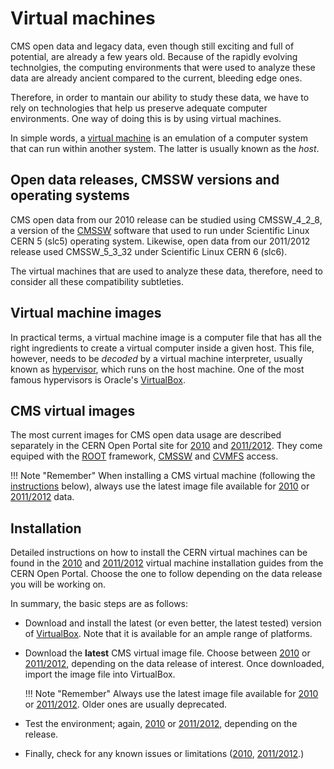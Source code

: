 # Virtual machines

CMS open data and legacy data, even though still exciting and full of potential, are already a few years old.  Because of the rapidly evolving technolgies, the computing environments that were used to analyze these data are already ancient compared to the current, bleeding edge ones.

Therefore, in order to mantain our ability to study these data, we have to rely on technologies that help us preserve adequate computer environments.  One way of doing this is by using virtual machines.

In simple words, a [virtual machine](https://en.wikipedia.org/wiki/Virtual_machine) is an emulation of a computer system that can run within another system.  The latter is usually known as the *host*.

## Open data releases, CMSSW versions and operating systems

CMS open data from our 2010 release can be studied using CMSSW_4_2_8, a version of the [CMSSW](../../cmssw/cmsswoverview) software that used to run under Scientific Linux CERN 5 (slc5) operating system.  Likewise, open data from our 2011/2012 release used CMSSW_5_3_32 under Scientific Linux CERN 6 (slc6).

The virtual machines that are used to analyze these data, therefore, need to consider all these compatibility subtleties.

## Virtual machine images

In practical terms, a virtual machine image is a computer file that has all the right ingredients to create a virtual computer inside a given host.  This file, however, needs to be *decoded* by a virtual machine interpreter, usually known as [hypervisor](https://en.wikipedia.org/wiki/Hypervisor), which runs on the host machine.  One of the most famous hypervisors is Oracle's [VirtualBox](https://en.wikipedia.org/wiki/VirtualBox).

## CMS virtual images

The most current images for CMS open data usage are described separately in the CERN Open Portal site for [2010](http://opendata.cern.ch/record/250) and [2011/2012](http://opendata.cern.ch/record/252).  They come equiped with the [ROOT](http://root.cern.ch/) framework, [CMSSW](http://cms-sw.github.io/) and [CVMFS](https://cvmfs.readthedocs.io/en/stable/index.html) access.

!!! Note "Remember"
    When installing a CMS virtual machine (following the [instructions](#installation) below), always use the latest image file available for [2010](http://opendata.cern.ch/record/250) or [2011/2012](http://opendata.cern.ch/record/252) data.

## Installation

Detailed instructions on how to install the CERN virtual machines can be found in the [2010](http://opendata.cern.ch/docs/cms-virtual-machine-2010) and [2011/2012](http://opendata.cern.ch/docs/cms-virtual-machine-2011) virtual machine installation guides from the CERN Open Portal.  Choose the one to follow depending on the data release you will be working on.

In summary, the basic steps are as follows:

- Download and install the latest (or even better, the latest tested) version of [VirtualBox](https://www.virtualbox.org/wiki/Downloads).  Note that it is available for an ample range of platforms.
- Download the **latest** CMS virtual image file.  Choose between [2010](http://opendata.cern.ch/docs/cms-virtual-machine-2010#downloading-and-creating-a-virtual-machine) or [2011/2012](http://opendata.cern.ch/docs/cms-virtual-machine-2011#downloading-and-creating-a-virtual-machine), depending on the data release of interest. Once downloaded, import the image file into VirtualBox.

    !!! Note "Remember"
        Always use the latest image file available for [2010](http://opendata.cern.ch/record/250) or [2011/2012](http://opendata.cern.ch/record/252). Older ones are usually deprecated.

- Test the environment; again, [2010](http://opendata.cern.ch/docs/cms-virtual-machine-2010#step-2-how-to-test-validate) or [2011/2012](http://opendata.cern.ch/docs/cms-virtual-machine-2011#step-2-how-to-test-validate), depending on the release.
- Finally, check for any known issues or limitations ([2010](http://opendata.cern.ch/docs/cms-virtual-machine-2010#known-issues-limitations), [2011/2012](http://opendata.cern.ch/docs/cms-virtual-machine-2011#known-issues-limitations).)
